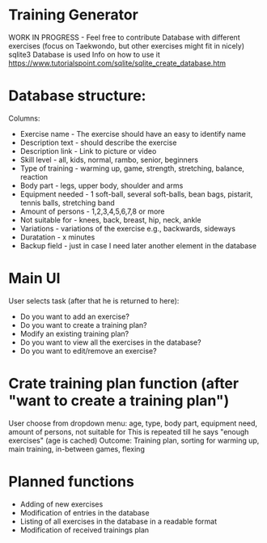# Training Generator

WORK IN PROGRESS - Feel free to contribute
Database with different exercises (focus on Taekwondo, but other exercises might fit in nicely)
sqlite3 Database is used
Info on how to use it https://www.tutorialspoint.com/sqlite/sqlite_create_database.htm

# Database structure:

Columns:
- Exercise name - The exercise should have an easy to identify name 
- Description text - should describe the exercise
- Description link - Link to picture or video
- Skill level - all, kids, normal, rambo, senior, beginners
- Type of training - warming up, game, strength, stretching, balance, reaction
- Body part - legs, upper body, shoulder and arms
- Equipment needed - 1 soft-ball, several soft-balls, bean bags, pistarit, tennis balls, stretching band
- Amount of persons - 1,2,3,4,5,6,7,8 or more
- Not suitable for - knees, back, breast, hip, neck, ankle
- Variations - variations of the exercise e.g., backwards, sideways
- Duratation - x minutes
- Backup field - just in case I need later another element in the database
 
# Main UI
User selects task (after that he is returned to here):
- Do you want to add an exercise?
- Do you want to create a training plan?
- Modify an existing training plan?
- Do you want to view all the exercises in the database?
- Do you want to edit/remove an exercise?

# Crate training plan function (after "want to create a training plan")
User choose from dropdown menu:
age, type, body part, equipment need, amount of persons, not suitable for
This is repeated till he says "enough exercises" (age is cached)
Outcome: Training plan, sorting for warming up, main training, in-between games, flexing

# Planned functions
- Adding of new exercises
- Modification of entries in the database
- Listing of all exercises in the database in a readable format
- Modification of received trainings plan

